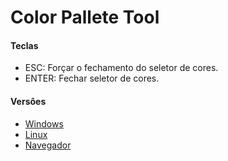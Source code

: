 # Color Pallete Tool

#### Teclas

- ESC: Forçar o fechamento do seletor de cores.
- ENTER: Fechar seletor de cores.

#### Versôes
- [Windows](https://github.com/Plataforma-Ciencia-em-Sintese/color-pallete-tool/raw/main/export/windows/ColorPaletteTool.exe)
- [Linux](https://github.com/Plataforma-Ciencia-em-Sintese/color-pallete-tool/raw/main/export/linux/ColorPaletteTool.x86_64)
- [Navegador](https://plataforma-ciencia-em-sintese.github.io/color-pallete-tool/deploy/index.html) 

